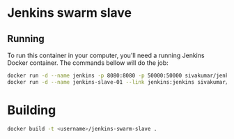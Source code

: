 # Jenkins swarm slave


## Running

To run this container in your computer, you'll need a running Jenkins Docker container. The commands bellow will do the job:

```bash
docker run -d --name jenkins -p 8080:8080 -p 50000:50000 sivakumar/jenkins-swarm
docker run -d --name jenkins-slave-01 --link jenkins:jenkins sivakumar/jenkins-swarm-slave
```

# Building

```bash
docker build -t <username>/jenkins-swarm-slave .
```
